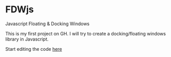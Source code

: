 FDWjs
=====

Javascript Floating &amp; Docking Windows

This is my first project on GH. I will try to create a docking/floating windows library in Javascript.

Start editing the code <a target="_top" href="http://jsbin.com/azOBEhU/4/edit">here</s>
